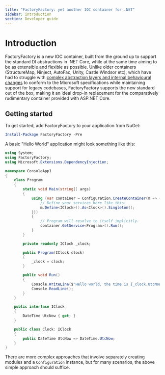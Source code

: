 ```yaml
---
title: "FactoryFactory: yet another IOC container for .NET"
sidebar: introduction
section: Developer guide
---
```

Introduction
============

FactoryFactory is a new IOC container, built from the ground up to support the
standard DI abstractions in .NET Core, while at the same time aiming to be as
extensible and flexible as possible. Unlike older containers (StructureMap,
Ninject, AutoFac, Unity, Castle Windsor etc), which have had to struggle with
[complex abstraction layers and internal behavioural changes](https://jamesmckay.net/2018/10/the-state-of-ioc-containers-in-asp-net-core/)
to conform to the Microsoft specifications while maintaining support for legacy
codebases, FactoryFactory supports the new standard out of the box, making it an
ideal drop-in replacement for the comparatively rudimentary container provided
with ASP.NET Core.

Getting started
---------------

To get started, add FactoryFactory to your application from NuGet:

```powershell
Install-Package FactoryFactory -Pre
```

A basic "Hello World" application might look something like this:

```c#
using System;
using FactoryFactory;
using Microsoft.Extensions.DependencyInjection;

namespace ConsoleApp1
{
    class Program
    {
        static void Main(string[] args)
        {
            using (var container = Configuration.CreateContainer(m => {
                // Define your services here like this:
                m.Define<IClock>().As<Clock>().Singleton();
            }))
            {
                // Program will resolve to itself implicitly.
                container.GetService<Program>().Run();
            }
        }

        private readonly IClock _clock;

        public Program(IClock clock)
        {
            _clock = clock;
        }

        public void Run()
        {
            Console.WriteLine($"Hello world, the time is {_clock.UtcNow}");
            Console.ReadLine();
        }
    }

    public interface IClock
    {
        DateTime UtcNow { get; }
    }

    public class Clock: IClock
    {
        public DateTime UtcNow => DateTime.UtcNow;
    }
}
```

There are more complex approaches that involve separately creating modules and a
`Configuration` instance, but for many scenarios, the above simple approach
should suffice.
